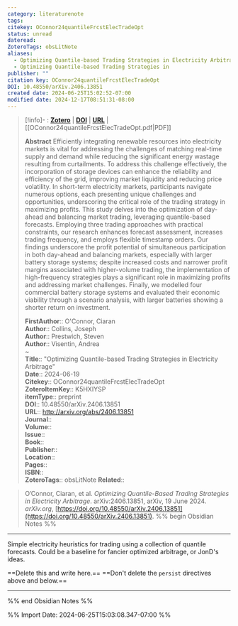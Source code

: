 ```yaml
---
category: literaturenote
tags: 
citekey: OConnor24quantileFrcstElecTradeOpt
status: unread
dateread: 
ZoteroTags: obsLitNote
aliases:
  - Optimizing Quantile-based Trading Strategies in Electricity Arbitrage
  - Optimizing Quantile-based Trading Strategies in
publisher: ""
citation key: OConnor24quantileFrcstElecTradeOpt
DOI: 10.48550/arXiv.2406.13851
created date: 2024-06-25T15:02:52-07:00
modified date: 2024-12-17T08:51:31-08:00
---
```


> [!info]- : [**Zotero**](zotero://select/library/items/K5HXIYSP)  | [**DOI**](https://doi.org/10.48550/arXiv.2406.13851)  | [**URL**](http://arxiv.org/abs/2406.13851) | [[OConnor24quantileFrcstElecTradeOpt.pdf|PDF]]
>
> 
> **Abstract**
> Efficiently integrating renewable resources into electricity markets is vital for addressing the challenges of matching real-time supply and demand while reducing the significant energy wastage resulting from curtailments. To address this challenge effectively, the incorporation of storage devices can enhance the reliability and efficiency of the grid, improving market liquidity and reducing price volatility. In short-term electricity markets, participants navigate numerous options, each presenting unique challenges and opportunities, underscoring the critical role of the trading strategy in maximizing profits. This study delves into the optimization of day-ahead and balancing market trading, leveraging quantile-based forecasts. Employing three trading approaches with practical constraints, our research enhances forecast assessment, increases trading frequency, and employs flexible timestamp orders. Our findings underscore the profit potential of simultaneous participation in both day-ahead and balancing markets, especially with larger battery storage systems; despite increased costs and narrower profit margins associated with higher-volume trading, the implementation of high-frequency strategies plays a significant role in maximizing profits and addressing market challenges. Finally, we modelled four commercial battery storage systems and evaluated their economic viability through a scenario analysis, with larger batteries showing a shorter return on investment.
> 
> 
> **FirstAuthor**:: O'Connor, Ciaran  
> **Author**:: Collins, Joseph  
> **Author**:: Prestwich, Steven  
> **Author**:: Visentin, Andrea  
~    
> **Title**:: "Optimizing Quantile-based Trading Strategies in Electricity Arbitrage"  
> **Date**:: 2024-06-19  
> **Citekey**:: OConnor24quantileFrcstElecTradeOpt  
> **ZoteroItemKey**:: K5HXIYSP  
> **itemType**:: preprint  
> **DOI**:: 10.48550/arXiv.2406.13851  
> **URL**:: http://arxiv.org/abs/2406.13851  
> **Journal**::   
> **Volume**::   
> **Issue**::   
> **Book**::   
> **Publisher**::   
> **Location**::    
> **Pages**::   
> **ISBN**::   
> **ZoteroTags**:: obsLitNote
> **Related**:: 

> O’Connor, Ciaran, et al. _Optimizing Quantile-Based Trading Strategies in Electricity Arbitrage_. arXiv:2406.13851, arXiv, 19 June 2024. _arXiv.org_, [https://doi.org/10.48550/arXiv.2406.13851](https://doi.org/10.48550/arXiv.2406.13851).
%% begin Obsidian Notes %%
___
Simple electricity heuristics for trading using a collection of quantile forecasts.  Could be a baseline for fancier optimized arbitrage, or JonD's ideas.

==Delete this and write here.==
==Don't delete the `persist` directives above and below.==
___
%% end Obsidian Notes %%



%% Import Date: 2024-06-25T15:03:08.347-07:00 %%
